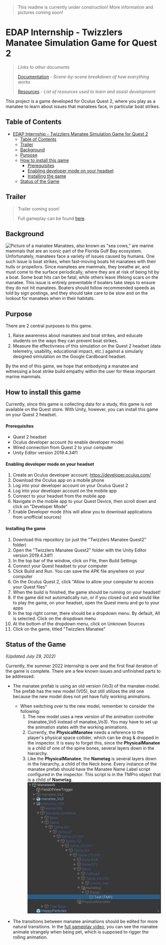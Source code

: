 > This readme is currently under construction! More information and pictures coming soon!
# EDAP Internship - Twizzlers Manatee Simulation Game for Quest 2
 
> *Links to other documents*
>
> [Documentation](/documentation.md) - *Scene-by-scene breakdown of how everything works*
>
>[Resources](/resources.md) - *List of resources used to learn and assist development*

This project is a game developed for Oculus Quest 2, where you play as a manatee to learn about issues that manatees face, in particular boat strikes.

## Table of Contents
- [EDAP Internship - Twizzlers Manatee Simulation Game for Quest 2](#edap-internship---twizzlers-manatee-simulation-game-for-quest-2)
  - [Table of Contents](#table-of-contents)
  - [Trailer](#trailer)
  - [Background](#background)
  - [Purpose](#purpose)
  - [How to install this game](#how-to-install-this-game)
      - [Prerequisites](#prerequisites)
      - [Enabling developer mode on your headset](#enabling-developer-mode-on-your-headset)
      - [Installing the game](#installing-the-game)
  - [Status of the Game](#status-of-the-game)

## Trailer
> Trailer coming soon!
> 
> Full gameplay can be found [here](https://youtu.be/SXgbvRPEm6U).

## Background
![Picture of a manatee](/Twizzlers%20Manatee%20Quest2/Assets/Sprites/manatee-1600.jpg)
Manatees, also known as "sea cows," are marine mammals that are an iconic part of the Florida Gulf Bay ecosystem. Unfortunately, manatees face a variety of issues caused by humans. One such issue is boat strikes, when fast-moving boats hit manatees with their hulls or propellors. Since manatees are mammals, they breathe air, and must come to the surface periodically, where they are at risk of being hit by a boat. Some boat hits can be fatal, while others leave lifelong scars on the manatee. This issue is entirely preventable if boaters take steps to ensure they do not hit manatees. Boaters should follow recommended speeds as told by sign postings, and they should take care to be slow and on the lookout for manatees when in their habitats.

## Purpose
There are 2 central purposes to this game.
1. Raise awareness about manatees and boat strikes, and educate students on the ways they can prevent boat strikes.
2. Measure the effectivness of this simulation on the Quest 2 headset (data telemetry, usability, educational impact, etc.) against a simularly designed simiulation on the Google Cardboard headset.

By the end of this game, we hope that embodying a manatee and witnessing a boat strike build empathy within the user for these important marine mammals.

## How to install this game
Currently, since this game is collecting data for a study, this game is not available on the Quest store. With Unity, however, you can install this game on your Quest 2 headset.

#### Prerequisites
- Quest 2 headset
- Oculus developer account (to enable developer mode)
- Wired connection from Quest 2 to your computer
- Unity Editor version 2019.4.34f1

#### Enabling developer mode on your headset
1. Create an Oculus developer account: https://developer.oculus.com/
2. Download the Oculus app on a mobile phone
3. Log into your developer account on your Oculus Quest 2
4. Log into your developer account on the mobile app
5. Connect to your headset from the mobile app
6. Navigate in the mobile app to your Quest Device, then scroll down and click on "Developer Mode"
7. Enable Developer mode (this will allow you to download applications from unofficial sources)

#### Installing the game
1. Download this repository (or just the "Twizzlers Manatee Quest2" folder)
2. Open the "Twizzlers Manatee Quest2" folder with the Unity Editor version 2019.4.34f1
3. In the top bar of the window, click on File, then Build Settings
4. Connect your Quest headset to your computer
5. Click Build and Run. You can save the APK file anywhere on your computer
6. On the Oculus Quest 2, click "Allow to allow your computer to access your Quest files"
7. When the build is finished, the game should be running on your headset!
8. If the game did not automatically run, or if you closed out and would like to play the game, on your headset, open the Quest menu and go to your apps
9. In the top right corner, there should be a dropdown menu. By default, All is selected. Click on the dropdown menu
10. At the bottom of the dropdown menu, click on Unknown Sources
11. Click on the game, titled "Twizzlers Manatee"


## Status of the Game
*(Updated July 29, 2022)*

Currently, the summer 2022 internship is over and the first final iteration of the game is complete. There are a few known issues and unfinished parts to be addressed.
- The manatee prefab is using an old version (Vo3) of the manatee model. The prefab has the new model (V05), but still utilizes the old one because the new model does not yet have fully working animations.
  - When switching over to the new model, remember to consider the following:
    1. The new model uses a new version of the animation controller (manatee_Vo5 instead of manatee_Vo3). You may have to set up the animation states with the working animations.
    2. Currently, the **PhysicalManatee** needs a reference to the player's physical space collider, which can be drag & dropped in the inspector. It is easy to forget this, since the **PhysicalManatee** is a child of one of the spine bones, several layers down in the hierarchy.
    3. Like the **PhysicalManatee**, the **Nametag** is several layers down in the hierarchy, a child of the Neck bone. Every instance of the manatee prefab should have the Manatee Name Label script configured in the inspector. This script is in the TMPro object that is a child of **Nametag**.
    ![Image of the Nametag's text location in the manatee prefab hierarchy](/Documentation%20Resources/Manatee%20Hierarchy.jpg)

- The transitions between manatee animations should be edited for more natural transitions. In the [full gameplay video](https://youtu.be/SXgbvRPEm6U?t=120), you can see the manatee animate strangely when being pet, which is supposed to rigger the rolling animation.
